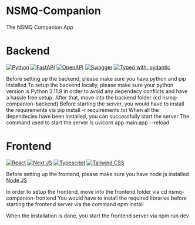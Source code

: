 # NSMQ-Companion

The NSMQ Companion App 

# Backend

[![Python](https://img.shields.io/badge/python-3670A0?style=for-the-badge&logo=python&logoColor=ffdd54)](https://docs.python.org/3/)
[![FastAPI](https://img.shields.io/badge/FastAPI-005571?style=for-the-badge&logo=fastapi)](https://fastapi.tiangolo.com/)
[![OpenAPI](https://img.shields.io/badge/openapi-6BA539?style=for-the-badge&logo=openapi-initiative&logoColor=fff)](https://www.openapis.org/)
[![Swagger](https://img.shields.io/badge/-Swagger-%23Clojure?style=for-the-badge&logo=swagger&logoColor=white)](https://swagger.io/)
[![Typed with: pydantic](https://img.shields.io/badge/typed%20with-pydantic-BA600F.svg?style=for-the-badge)](https://docs.pydantic.dev/)

Before setting up the backend, please make sure you have python and pip installed 
To setup the backend locally, please make sure your python version is Python 3.11.9 in order to avoid any dependecy conflicts and have a hassle free setup.
After that, move into the backend folder (cd nsmq-companion-backend)
Before starting the server, you would have to install the requirements via
pip install -r requirements.txt
When all the dependecies have been installed, you can successfully start the server
The command used to start the server is uvicorn app.main:app --reload


# Frontend
[![React](https://img.shields.io/badge/-ReactJs-61DAFB?logo=react&logoColor=white&style=for-the-badge)](https://react.dev/)
[![Next JS](https://img.shields.io/badge/next.js-000000?style=for-the-badge&logo=nextdotjs&logoColor=white)](https://nextjs.org/)
[![Typescript](https://shields.io/badge/TypeScript-3178C6?logo=TypeScript&logoColor=FFF&style=flat-square)](https://www.typescriptlang.org/docs/)
[![Tailwind CSS](https://img.shields.io/badge/tailwindcss-0F172A?&logo=tailwindcss)](https://tailwindcss.com/)

Before setting up the frontend, please make sure you have node js installed 
[Node JS](https://nodejs.org/en)

In order to setup the frontend, move into the frontend folder via cd nsmq-companion-frontend
You would have to install the required libraries before starting the frontend server via the command
npm install

When the installation is done, you start the frontend server via npm run dev



